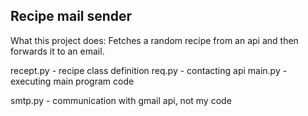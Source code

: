 ## Recipe mail sender
What this project does:
Fetches a random recipe from an api and then forwards it to an email.

recept.py - recipe class definition
req.py - contacting api
main.py - executing main program code

smtp.py - communication with gmail api, not my code